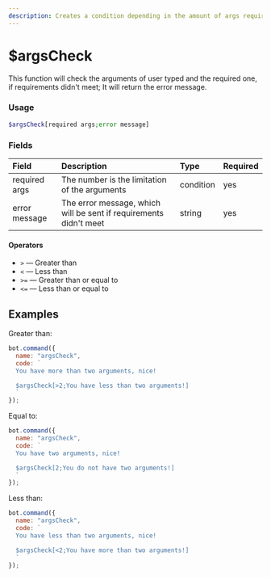 ```yaml
---
description: Creates a condition depending in the amount of args required.
---
```


# $argsCheck

This function will check the arguments of user typed and the required one, if requirements didn't meet; It will return the error message.

### Usage

```php
$argsCheck[required args;error message]
```

### Fields

| Field | Description | Type | Required |
| :--- | :--- | :--- | :--- |
| required args | The number is the limitation of the arguments | condition | yes |
| error message | The error message, which will be sent if requirements didn't meet | string | yes |

#### Operators

* `>` — Greater than
* `<` — Less than
* `>=` — Greater than or equal to
* `<=` — Less than or equal to

## Examples

Greater than:
```javascript
bot.command({
  name: "argsCheck",
  code: `
  You have more than two arguments, nice!

  $argsCheck[>2;You have less than two arguments!]
  `
});
```

Equal to:
```javascript
bot.command({
  name: "argsCheck",
  code: `
  You have two arguments, nice!

  $argsCheck[2;You do not have two arguments!]
  `
});
```

Less than:
```javascript
bot.command({
  name: "argsCheck",
  code: `
  You have less than two arguments, nice!

  $argsCheck[<2;You have more than two arguments!]
  `
});
```

